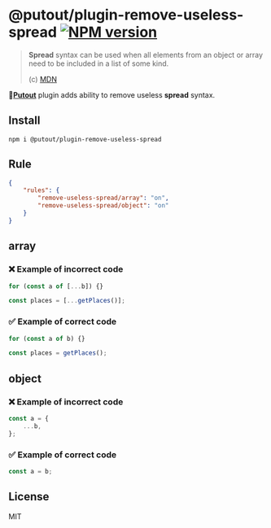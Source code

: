 # @putout/plugin-remove-useless-spread [![NPM version][NPMIMGURL]][NPMURL]

[NPMIMGURL]: https://img.shields.io/npm/v/@putout/plugin-remove-useless-spread.svg?style=flat&longCache=true
[NPMURL]: https://npmjs.org/package/@putout/plugin-remove-useless-spread "npm"

> **Spread** syntax can be used when all elements from an object or array need to be included in a list of some kind.
>
> (c) [MDN](https://developer.mozilla.org/en-US/docs/Web/JavaScript/Reference/Operators/Spread_syntax)

🐊[**Putout**](https://github.com/coderaiser/putout) plugin adds ability to remove useless **spread** syntax.

## Install

```
npm i @putout/plugin-remove-useless-spread
```

## Rule

```json
{
    "rules": {
        "remove-useless-spread/array": "on",
        "remove-useless-spread/object": "on"
    }
}
```

## array

### ❌ Example of incorrect code

```js
for (const a of [...b]) {}

const places = [...getPlaces()];
```

### ✅ Example of correct code

```js
for (const a of b) {}

const places = getPlaces();
```

## object

### ❌ Example of incorrect code

```js
const a = {
    ...b,
};
```

### ✅ Example of correct code

```js
const a = b;
```

## License

MIT
